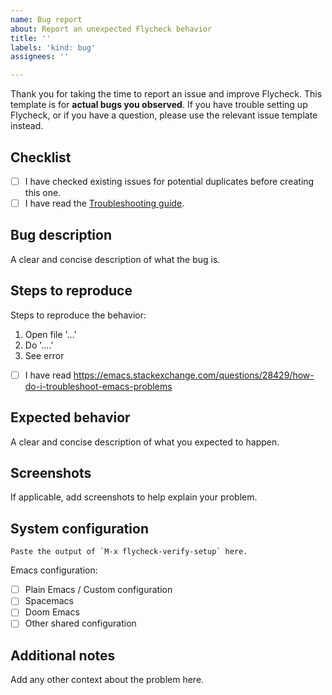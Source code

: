 ```yaml
---
name: Bug report
about: Report an unexpected Flycheck behavior
title: ''
labels: 'kind: bug'
assignees: ''

---
```


Thank you for taking the time to report an issue and improve Flycheck.  This template is for **actual bugs you observed**.  If you have trouble setting up Flycheck, or if you have a question, please use the relevant issue template instead.

## Checklist

- [ ] I have checked existing issues for potential duplicates before creating this one.
- [ ] I have read the [Troubleshooting guide][].

## Bug description

A clear and concise description of what the bug is.

## Steps to reproduce

Steps to reproduce the behavior:
1. Open file '...'
2. Do '....'
3. See error

- [ ] I have read https://emacs.stackexchange.com/questions/28429/how-do-i-troubleshoot-emacs-problems

## Expected behavior

A clear and concise description of what you expected to happen.

## Screenshots

If applicable, add screenshots to help explain your problem.

## System configuration

```
Paste the output of `M-x flycheck-verify-setup` here.
```

Emacs configuration:
- [ ] Plain Emacs / Custom configuration
- [ ] Spacemacs
- [ ] Doom Emacs
- [ ] Other shared configuration

## Additional notes

Add any other context about the problem here.

[Troubleshooting guide]:  https://www.flycheck.org/en/latest/user/troubleshooting.html
